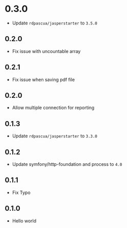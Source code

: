 # 0.3.0

* Update `rdpascua/jasperstarter` to `3.5.0`

## 0.2.0

* Fix issue with uncountable array

## 0.2.1

* Fix issue when saving pdf file

## 0.2.0

* Allow multiple connection for reporting

## 0.1.3

* Update `rdpascua/jasperstarter` to `3.3.0`

## 0.1.2

* Update symfony/http-foundation and process to `4.0`

## 0.1.1

* Fix Typo

## 0.1.0

* Hello world
